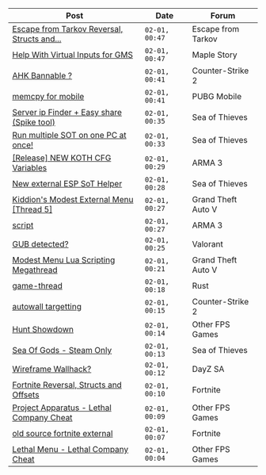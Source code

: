 |Post|Date|Forum|
|----|----|-----|
|[Escape from Tarkov Reversal, Structs and...](https://www.unknowncheats.me/forum/escape-from-tarkov/226519-escape-tarkov-reversal-structs-offsets.html)|`02-01, 00:47`|Escape from Tarkov|
|[Help With Virtual Inputs for GMS](https://www.unknowncheats.me/forum/maple-story/617558-help-virtual-inputs-gms.html)|`02-01, 00:47`|Maple Story|
|[AHK Bannable ?](https://www.unknowncheats.me/forum/counter-strike-2-a/617639-ahk-bannable.html)|`02-01, 00:41`|Counter-Strike 2|
|[memcpy for mobile](https://www.unknowncheats.me/forum/pubg-mobile/617638-memcpy-mobile.html)|`02-01, 00:41`|PUBG Mobile|
|[Server ip Finder + Easy share (Spike tool)](https://www.unknowncheats.me/forum/sea-of-thieves/616337-server-ip-finder-easy-share-spike-tool.html)|`02-01, 00:35`|Sea of Thieves|
|[Run multiple SOT on one PC at once!](https://www.unknowncheats.me/forum/sea-of-thieves/607641-run-multiple-sot-pc.html)|`02-01, 00:33`|Sea of Thieves|
|[\[Release\] NEW KOTH CFG Variables](https://www.unknowncheats.me/forum/arma-3-a/611418-release-koth-cfg-variables.html)|`02-01, 00:29`|ARMA 3|
|[New external ESP SoT Helper](https://www.unknowncheats.me/forum/sea-of-thieves/581265-external-esp-sot-helper.html)|`02-01, 00:28`|Sea of Thieves|
|[Kiddion's Modest External Menu \[Thread 5\]](https://www.unknowncheats.me/forum/grand-theft-auto-v/576854-kiddions-modest-external-menu-thread-5-a.html)|`02-01, 00:27`|Grand Theft Auto V|
|[script](https://www.unknowncheats.me/forum/arma-3-a/616617-script.html)|`02-01, 00:27`|ARMA 3|
|[GUB detected?](https://www.unknowncheats.me/forum/valorant/617635-gub-detected.html)|`02-01, 00:25`|Valorant|
|[Modest Menu Lua Scripting Megathread](https://www.unknowncheats.me/forum/grand-theft-auto-v/463868-modest-menu-lua-scripting-megathread.html)|`02-01, 00:21`|Grand Theft Auto V|
|[game-thread](https://www.unknowncheats.me/forum/rust/617561-game-thread.html)|`02-01, 00:18`|Rust|
|[autowall targetting](https://www.unknowncheats.me/forum/counter-strike-2-a/617567-autowall-targetting.html)|`02-01, 00:15`|Counter-Strike 2|
|[Hunt Showdown](https://www.unknowncheats.me/forum/other-fps-games/350352-hunt-showdown.html)|`02-01, 00:14`|Other FPS Games|
|[Sea Of Gods - Steam Only](https://www.unknowncheats.me/forum/sea-of-thieves/614719-sea-gods-steam.html)|`02-01, 00:13`|Sea of Thieves|
|[Wireframe Wallhack?](https://www.unknowncheats.me/forum/dayz-sa/617390-wireframe-wallhack.html)|`02-01, 00:12`|DayZ SA|
|[Fortnite Reversal, Structs and Offsets](https://www.unknowncheats.me/forum/fortnite/235061-fortnite-reversal-structs-offsets.html)|`02-01, 00:10`|Fortnite|
|[Project Apparatus - Lethal Company Cheat](https://www.unknowncheats.me/forum/other-fps-games/616587-project-apparatus-lethal-company-cheat.html)|`02-01, 00:09`|Other FPS Games|
|[old source fortnite external](https://www.unknowncheats.me/forum/fortnite/617619-source-fortnite-external.html)|`02-01, 00:07`|Fortnite|
|[Lethal Menu - Lethal Company Cheat](https://www.unknowncheats.me/forum/other-fps-games/615575-lethal-menu-lethal-company-cheat.html)|`02-01, 00:04`|Other FPS Games|
